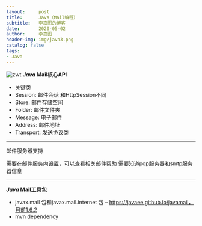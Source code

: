 ```yaml
---
layout:     post
title:      Java（Mail编程）
subtitle:   李嘉图的博客
date:       2020-05-02
author:     李嘉图
header-img: img/java3.png
catalog: false
tags:
- Java
---
```

![zwt]({{site.baseurl}}/img-post/java3.png)
***Java* Mail核心API** 
- 关键类
- Session: 邮件会话 和HttpSession不同
- Store: 邮件存储空间
- Folder: 邮件文件夹
- Message: 电子邮件
- Address: 邮件地址
- Transport: 发送协议类

---
邮件服务器支持

需要在邮件服务内设置，可以查看相关邮件帮助
需要知道pop服务器和smtp服务器信息

---
***Java* Mail工具包**
- javax.mail 包和javax.mail.internet 包 – https://javaee.github.io/javamail，目前1.6.2
- mvn dependency
